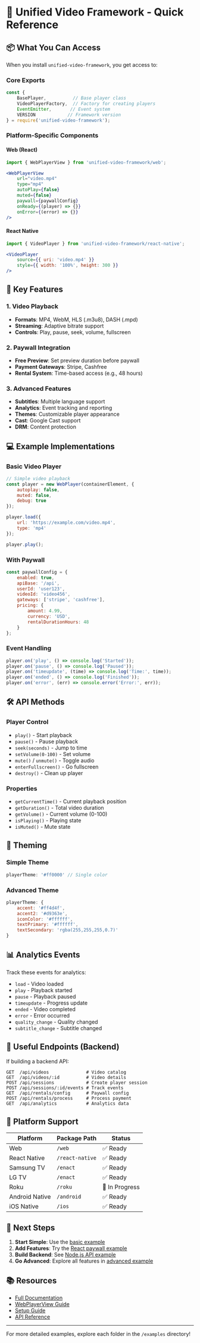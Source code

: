 # 🎯 Unified Video Framework - Quick Reference

## 📦 What You Can Access

When you install `unified-video-framework`, you get access to:

### Core Exports
```javascript
const { 
    BasePlayer,          // Base player class
    VideoPlayerFactory,  // Factory for creating players
    EventEmitter,       // Event system
    VERSION            // Framework version
} = require('unified-video-framework');
```

### Platform-Specific Components

#### Web (React)
```jsx
import { WebPlayerView } from 'unified-video-framework/web';

<WebPlayerView
    url="video.mp4"
    type="mp4"
    autoPlay={false}
    muted={false}
    paywall={paywallConfig}
    onReady={(player) => {}}
    onError={(error) => {}}
/>
```

#### React Native
```jsx
import { VideoPlayer } from 'unified-video-framework/react-native';

<VideoPlayer
    source={{ uri: 'video.mp4' }}
    style={{ width: '100%', height: 300 }}
/>
```

## 🔑 Key Features

### 1. Video Playback
- **Formats**: MP4, WebM, HLS (.m3u8), DASH (.mpd)
- **Streaming**: Adaptive bitrate support
- **Controls**: Play, pause, seek, volume, fullscreen

### 2. Paywall Integration
- **Free Preview**: Set preview duration before paywall
- **Payment Gateways**: Stripe, Cashfree
- **Rental System**: Time-based access (e.g., 48 hours)

### 3. Advanced Features
- **Subtitles**: Multiple language support
- **Analytics**: Event tracking and reporting
- **Themes**: Customizable player appearance
- **Cast**: Google Cast support
- **DRM**: Content protection

## 💻 Example Implementations

### Basic Video Player
```javascript
// Simple video playback
const player = new WebPlayer(containerElement, {
    autoplay: false,
    muted: false,
    debug: true
});

player.load({
    url: 'https://example.com/video.mp4',
    type: 'mp4'
});

player.play();
```

### With Paywall
```javascript
const paywallConfig = {
    enabled: true,
    apiBase: '/api',
    userId: 'user123',
    videoId: 'video456',
    gateways: ['stripe', 'cashfree'],
    pricing: {
        amount: 4.99,
        currency: 'USD',
        rentalDurationHours: 48
    }
};
```

### Event Handling
```javascript
player.on('play', () => console.log('Started'));
player.on('pause', () => console.log('Paused'));
player.on('timeupdate', (time) => console.log('Time:', time));
player.on('ended', () => console.log('Finished'));
player.on('error', (err) => console.error('Error:', err));
```

## 🛠️ API Methods

### Player Control
- `play()` - Start playback
- `pause()` - Pause playback
- `seek(seconds)` - Jump to time
- `setVolume(0-100)` - Set volume
- `mute()` / `unmute()` - Toggle audio
- `enterFullscreen()` - Go fullscreen
- `destroy()` - Clean up player

### Properties
- `getCurrentTime()` - Current playback position
- `getDuration()` - Total video duration
- `getVolume()` - Current volume (0-100)
- `isPlaying()` - Playing state
- `isMuted()` - Mute state

## 🎨 Theming

### Simple Theme
```javascript
playerTheme: '#ff0000' // Single color
```

### Advanced Theme
```javascript
playerTheme: {
    accent: '#ff4d4f',
    accent2: '#d9363e', 
    iconColor: '#ffffff',
    textPrimary: '#ffffff',
    textSecondary: 'rgba(255,255,255,0.7)'
}
```

## 📊 Analytics Events

Track these events for analytics:
- `load` - Video loaded
- `play` - Playback started
- `pause` - Playback paused
- `timeupdate` - Progress update
- `ended` - Video completed
- `error` - Error occurred
- `quality_change` - Quality changed
- `subtitle_change` - Subtitle changed

## 🔗 Useful Endpoints (Backend)

If building a backend API:

```
GET  /api/videos              # Video catalog
GET  /api/videos/:id          # Video details
POST /api/sessions            # Create player session
POST /api/sessions/:id/events # Track events
GET  /api/rentals/config      # Paywall config
POST /api/rentals/process     # Process payment
GET  /api/analytics           # Analytics data
```

## 📱 Platform Support

| Platform | Package Path | Status |
|----------|-------------|---------|
| Web | `/web` | ✅ Ready |
| React Native | `/react-native` | ✅ Ready |
| Samsung TV | `/enact` | ✅ Ready |
| LG TV | `/enact` | ✅ Ready |
| Roku | `/roku` | 🚧 In Progress |
| Android Native | `/android` | ✅ Ready |
| iOS Native | `/ios` | ✅ Ready |

## 🚀 Next Steps

1. **Start Simple**: Use the [basic example](./1-basic-web-player/)
2. **Add Features**: Try the [React paywall example](./2-react-paywall/)
3. **Build Backend**: See [Node.js API example](./3-nodejs-api/)
4. **Go Advanced**: Explore all features in [advanced example](./4-advanced-features/)

## 📚 Resources

- [Full Documentation](../docs/README.md)
- [WebPlayerView Guide](../WEBPLAYERVIEW_GUIDE.md)
- [Setup Guide](../SETUP.md)
- [API Reference](../docs/api-reference.md)

---

For more detailed examples, explore each folder in the `/examples` directory!
